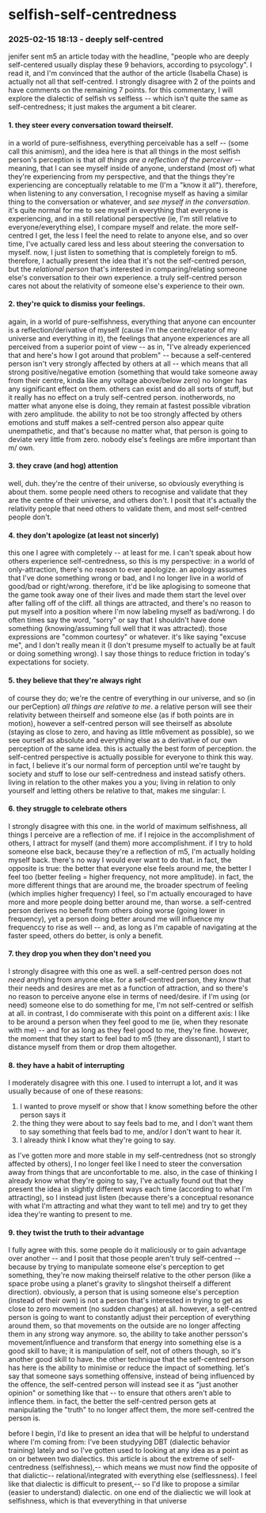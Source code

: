 # selfish-self-centredness

###	2025-02-15 18:13 - deeply self-centred

jenifer sent m5 an article today with the headline, "people who are	deeply self-centered usually display these 9 behaviors, according to psycology". I read it, and I'm convinced that the author of the article (Isabella Chase) is actually not all that self-centred. I strongly disagree with 2 of the points and have comments on the remaining 7 points. for this commentary, I will explore the dialectic of selfish vs selfless -- which isn't quite the same as self-centredness; it just makes the argument a bit clearer.

#### 1. they steer every conversation toward theirself.

in a world of pure-selfishness, everything perceivable has a self -- (some call this animism), and the idea here is that all things in the most selfish person's perception is that *all things are a reflection of the perceiver* -- meaning, that I can see myself inside of anyone, understand (most of) what they're experiencing from my perspective, and that the things they're experiencing are conceptually relatable to me (I'm a "know it all").
therefore, when listening to any conversation, I recognise myself as having a similar thing to the conversation or whatever, and *see myself in the conversation*. it's quite normal for me to see myself in everything that everyone is experiencing, and in a still relational perspective (ie, I'm still relative to everyone/everything else), I compare myself and relate. the more self-centred I get, the less I feel the need to relate to anyone else, and so over time, I've actually cared less and less about steering the conversation to myself. now, I just listen to something that is completely foreign to m5.
therefore, I actually present the idea that it's not the self-centred person, but the *relational person* that's interested in comparing/relating someone else's conversation to their own experience. a truly self-centred person cares not about the relativity of someone else's experience to their own.

#### 2. they're quick to dismiss your feelings.

again, in a world of pure-selfishness, everything that anyone can encounter is a reflection/derivative of myself (cause I'm the centre/creator of my universe and everything in it), the feelings that anyone experiences are all perceived from a superior point of view -- as in, "I've already experienced that and here's how I got around that problem" -- because a self-centered person isn't very strongly affected by others at all -- which means that all strong positive/negative emotion (something that would take someone away from their centre, kinda like any voltage above/below zero) no longer has any significant effect on them. others can exist and do all sorts of stuff, but it really has no effect on a truly self-centred person. inotherwords, no matter what anyone else is doing, they remain at fastest possible vibration with zero amplitude.
the ability to not be too strongly affected by others emotions and stuff makes a self-centred person also appear quite unempathetic, and that's because no matter what, that person is going to deviate very little from zero. nobody else's feelings are m6re important than m/ own.

#### 3. they crave (and hog) attention

well, duh. they're the centre of their universe, so obviously everything is about them. some people need others to recognise and validate that they are the centre of their universe, and others don't. I posit that it's actually the relativity people that need others to validate them, and most self-centred people don't.

#### 4. they don't apologize (at least not sincerly)

this one I agree with completely -- at least for me. I can't speak about how others experience self-centredness, so this is my perspective: in a world of only-attraction, there's no reason to ever apologize. an apology assumes that I've done something wrong or bad, and I no longer live in a world of good/bad or right/wrong. therefore, it'd be like aplogising to someone that the game took away one of their lives and made them start the level over after falling off of the cliff. all things are attracted, and there's no reason to put myself into a position where I'm now labeling myself as bad/wrong.
I do often times say the word, "sorry" or say that I shouldn't have done something (knowing/assuming full well that it was attracted). those expressions are "common courtesy" or whatever. it's like saying "excuse me", and I don't really mean it (I don't presume myself to actually be at fault or doing something wrong). I say those things to reduce friction in today's expectations for society.

#### 5. they believe that they're always right

of course they do; we're the centre of everything in our universe, and so (in our perCeption) *all things are relative to me*. a relative person will see their relativity between theirself and someone else (as if both points are in motion), however a self-centred person will see theirself as absolute (staying as close to zero, and having as little m6vement as possible), so we see ourself as absolute and everything else as a derivative of our own perception of the same idea.
this is actually the best form of perception. the self-centred perspective is actually possible for everyone to think this way. in fact, I believe it's our normal form of perception until we're taught by society and stuff to lose our self-centredness and instead satisfy others. living in relation to the other makes you a you; living in relation to only yourself and letting others be relative to that, makes me singular: I.

#### 6. they struggle to celebrate others

I strongly disagree with this one. in the world of maximum selfishness, all things I perceive are a reflection of me. if I rejoice in the accomplishment of others, I attract for myself (and them) more accomplishment. if I try to hold someone else back, because they're a reflection of m5, I'm actually holding myself back. there's no way I would ever want to do that.
in fact, the opposite is true: the better that everyone else feels around me, the better I feel too (better feeling = higher frequency, not more amplitude). in fact, the more different things that are around me, the broader spectrum of feeling (which implies higher frequency) I feel, so I'm actually encouraged to have more and more people doing better around me, than worse. a self-centred person derives no benefit from others doing worse (going lower in frequency), yet a person doing better around me will influence my frequenccy to rise as well -- and, as long as I'm capable of navigating at the faster speed, others do better, is only a benefit.

#### 7. they drop you when they don't need you

I strongly disagree with this one as well. a self-centred person does not *need* anything from anyone else. for a self-centred person, they *know* that their needs and desires are met as a function of attraction, and so there's no reason to perceive anyone else in terms of need/desire. if I'm using (or need) someone else to do something for me, I'm not self-centred or selfish at all.
in contrast, I do commiserate with this point on a different axis: I like to be around a person when they feel good to me (ie, when they resonate with me) -- and for as long as they feel good to me, they're fine. however, the moment that they start to feel bad to m5 (they are dissonant), I start to distance myself from them or drop them altogether.

#### 8. they have a habit of interrupting

I moderately disagree with this one. I used to interrupt a lot, and it was usually because of one of these reasons:
1. I wanted to prove myself or show that I know something before the other person says it
2. the thing they were about to say feels bad to me, and I don't want them to say something that feels bad to me, and/or I don't want to hear it.
3. I already think I know what they're going to say.

as I've gotten more and more stable in my self-centredness (not so strongly affected by others), I no longer feel like I need to steer the conversation away from things that are unconfortable to me. also, in the case of thinking I already know what they're going to say, I've actually found out that they present the idea in slightly different ways each time (according to what I'm attracting), so I instead just listen (because there's a conceptual resonance with what I'm attracting and what they want to tell me) and try to get they idea they're wanting to present to me.

#### 9. they twist the truth to their advantage

I fully agree with this. some people do it maliciously or to gain advantage over another -- and I posit that those people aren't truly self-centred -- because by trying to manipulate someone else's perception to get something, they're now making theirself relative to the other person (like a space probe using a planet's gravity to slingshot theirself a different direction). obviously, a person that is using someone else's perception (instead of their own) is not a person that's interested in trying to get as close to zero movement (no sudden changes) at all.
however, a self-centred person is going to want to constantly adjust their perception of everything around them, so that movements on the outside are no longer affecting them in any strong way anymore. so, the ability to take another persson's movement/influence and transform that energy into something else is a good skill to have; it is manipulation of self, not of others though, so it's another good skill to have.
the other technique that the self-centred person has here is the ability to minimise or reduce the impact of something. let's say that someone says something offensive, instead of being influenced by the offence, the self-centred person will instead see it as "just another opinion" or something like that -- to ensure that others aren't able to inflence them. in fact, the better the self-centred person gets at manipulating the "truth" to no longer affect them, the more self-centred the person is.













before I begin, I'd like to present an idea that will be helpful to understand where I'm coming from: I've been studyying DBT (dialectic behavior training) lately and so I've gotten used to looking at any idea as a point as on or between two dialectics. this article is about the extreme of self-centredness (selfishness),-- which means we must now find the opposite of that dialictic-- relational/integrated with everything else (selflessness). I feel like that dialectic is difficult to present,-- so I'd like to propose a similar (easier to understand) dialectic.
on one end of the dialiectic we will look at selfishness, which is that eveverything in that universe 
